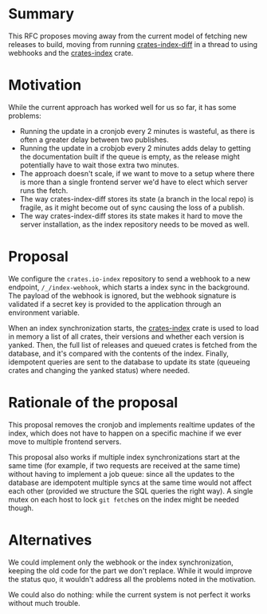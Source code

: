 # Summary

This RFC proposes moving away from the current model of fetching new releases
to build, moving from running [crates-index-diff] in a thread to using webhooks
and the [crates-index] crate.

# Motivation

While the current approach has worked well for us so far, it has some problems:

* Running the update in a cronjob every 2 minutes is wasteful, as there is
  often a greater delay between two publishes.
* Running the update in a crobjob every 2 minutes adds delay to getting the
  documentation built if the queue is empty, as the release might potentially
  have to wait those extra two minutes.
* The approach doesn't scale, if we want to move to a setup where there is more
  than a single frontend server we'd have to elect which server runs the fetch.
* The way crates-index-diff stores its state (a branch in the local repo) is
  fragile, as it might become out of sync causing the loss of a publish.
* The way crates-index-diff stores its state makes it hard to move the server
  installation, as the index repository needs to be moved as well.

# Proposal

We configure the `crates.io-index` repository to send a webhook to a new
endpoint, `/_/index-webhook`, which starts a index sync in the background. The
payload of the webhook is ignored, but the webhook signature is validated if a
secret key is provided to the application through an environment variable.

When an index synchronization starts, the [crates-index] crate is used to load
in memory a list of all crates, their versions and whether each version is
yanked. Then, the full list of releases and queued crates is fetched from the
database, and it's compared with the contents of the index. Finally, idempotent
queries are sent to the database to update its state (queueing crates and
changing the yanked status) where needed.

# Rationale of the proposal

This proposal removes the cronjob and implements realtime updates of the index,
which does not have to happen on a specific machine if we ever move to multiple
frontend servers.

This proposal also works if multiple index synchronizations start at the
same time (for example, if two requests are received at the same time) without
having to implement a job queue: since all the updates to the database are
idempotent multiple syncs at the same time would not affect each other
(provided we structure the SQL queries the right way). A single mutex on each
host to lock `git fetch`es on the index might be needed though.

# Alternatives

We could implement only the webhook or the index synchronization, keeping the
old code for the part we don't replace. While it would improve the status quo,
it wouldn't address all the problems noted in the motivation.

We could also do nothing: while the current system is not perfect it works
without much trouble.

[crates-index-diff]: https://crates.io/crates/crates-index-diff
[crates-index]: https://crates.io/crates/crates-index
